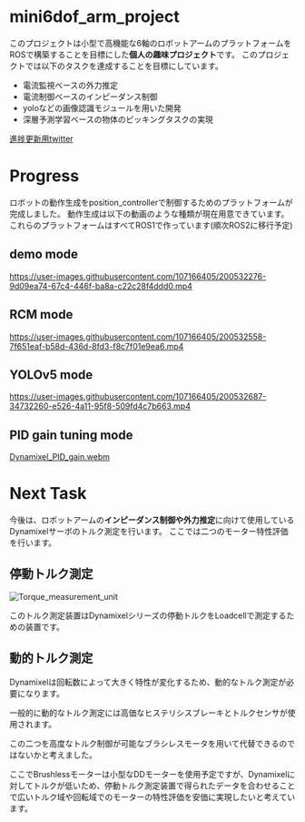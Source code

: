 # mini6dof_arm_project

このプロジェクトは小型で高機能な6軸のロボットアームのプラットフォームをROSで構築することを目標にした**個人の趣味プロジェクト**です。
このプロジェクトでは以下のタスクを達成することを目標にしています。
- 電流監視ベースの外力推定
- 電流制御ベースのインピーダンス制御
- yoloなどの画像認識モジュールを用いた開発
- 深層予測学習ベースの物体のピッキングタスクの実現

[進捗更新用twitter](https://twitter.com/siodakaram6dfam)

# Progress

ロボットの動作生成をposition_controllerで制御するためのプラットフォームが完成しました。
動作生成は以下の動画のような種類が現在用意できています。これらのプラットフォームはすべてROS1で作っています(順次ROS2に移行予定)

## demo mode

https://user-images.githubusercontent.com/107166405/200532276-9d09ea74-67c4-446f-ba8a-c22c28f4ddd0.mp4

## RCM mode

https://user-images.githubusercontent.com/107166405/200532558-7f651eaf-b58d-436d-8fd3-f8c7f01e9ea6.mp4

## YOLOv5 mode

https://user-images.githubusercontent.com/107166405/200532687-34732260-e526-4a11-95f8-509fd4c7b663.mp4


## PID gain tuning mode

[Dynamixel_PID_gain.webm](https://user-images.githubusercontent.com/107166405/200537556-3db1a773-beba-4350-b65a-5a4e5d36be3e.webm)

# Next Task

今後は、ロボットアームの**インピーダンス制御や外力推定**に向けて使用しているDynamixelサーボのトルク測定を行います。
ここでは二つのモーター特性評価を行います。

## 停動トルク測定

![Torque_measurement_unit](https://user-images.githubusercontent.com/107166405/200535368-3e2929aa-be9f-476b-b4e7-e44b864824dd.png)

このトルク測定装置はDynamixelシリーズの停動トルクをLoadcellで測定するための装置です。

## 動的トルク測定

Dynamixelは回転数によって大きく特性が変化するため、動的なトルク測定が必要になります。

一般的に動的なトルク測定には高価なヒステリシスブレーキとトルクセンサが使用されます。

この二つを高度なトルク制御が可能なブラシレスモータを用いて代替できるのではないかと考えました。

ここでBrushlessモーターは小型なDDモーターを使用予定ですが、Dynamixelに対してトルクが低いため、停動トルク測定装置で得られたデータを合わせることで広いトルク域や回転域でのモーターの特性評価を安価に実現したいと考えています。






